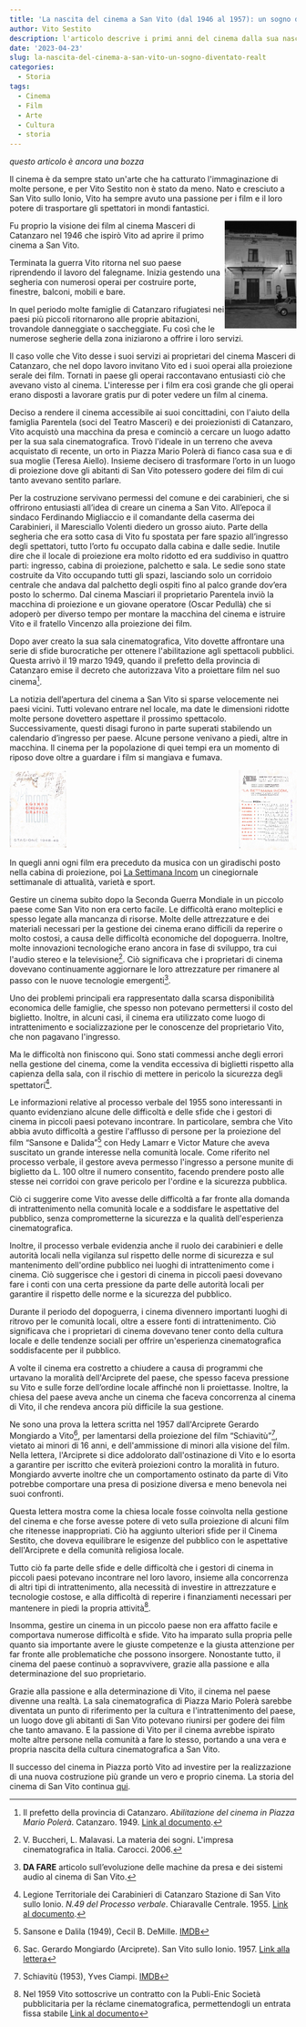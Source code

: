 ```yaml
---
title: 'La nascita del cinema a San Vito (dal 1946 al 1957): un sogno diventato realtà'
author: Vito Sestito
description: l'articolo descrive i primi anni del cinema dalla sua nascita agli anni dei suoi primi successi
date: '2023-04-23'
slug: la-nascita-del-cinema-a-san-vito-un-sogno-diventato-realt
categories:
  - Storia
tags:
  - Cinema
  - Film
  - Arte
  - Cultura
  - storia
---
```

*questo articolo è ancora una bozza*

Il cinema è da sempre stato un'arte che ha catturato l'immaginazione di molte persone, e per Vito Sestito non è stato da meno. Nato e cresciuto a San Vito sullo Ionio, Vito ha sempre avuto una passione per i film e il loro potere di trasportare gli spettatori in mondi fantastici.

<img src="images/Masceri.JPG" alt="Teatro Masceri Catanzaro" style="max-width:25%;min-width:25%;float: right;"/>

Fu proprio la visione dei film al cinema Masceri di Catanzaro nel 1946 che ispirò Vito ad aprire il primo cinema a San Vito.

Terminata la guerra Vito ritorna nel suo paese riprendendo il lavoro del falegname. Inizia gestendo una segheria con numerosi operai per costruire porte, finestre, balconi, mobili e bare.

In quel periodo molte famiglie di Catanzaro rifugiatesi nei paesi più piccoli ritornarono alle proprie abitazioni, trovandole danneggiate o saccheggiate. Fu così che le numerose segherie della zona iniziarono a offrire i loro servizi.

Il caso volle che Vito desse i suoi servizi ai proprietari del cinema Masceri di Catanzaro, che nel dopo lavoro invitano Vito ed i suoi operai alla proiezione serale dei film. Tornati in paese gli operai raccontavano entusiasti ciò che avevano visto al cinema. L'interesse per i film era così grande che gli operai erano disposti a lavorare gratis pur di poter vedere un film al cinema.

Deciso a rendere il cinema accessibile ai suoi concittadini, con l'aiuto della famiglia Parentela (soci del Teatro Masceri) e dei proiezionisti di Catanzaro, Vito acquistò una macchina da presa e cominciò a cercare un luogo adatto per la sua sala cinematografica. Trovò l'ideale in un terreno che aveva acquistato di recente, un orto in Piazza Mario Polerà di fianco casa sua e di sua moglie (Teresa Aiello). Insieme decisero di trasformare l’orto in un luogo di proiezione dove gli abitanti di San Vito potessero godere dei film di cui tanto avevano sentito parlare.

Per la costruzione servivano permessi del comune e dei carabinieri, che si offrirono entusiasti all’idea di creare un cinema a San Vito. All’epoca il sindaco Ferdinando Migliaccio e il comandante della caserma dei Carabinieri, il Maresciallo Volenti diedero un grosso aiuto. Parte della segheria che era sotto casa di Vito fu spostata per fare spazio all’ingresso degli spettatori, tutto l’orto fu occupato dalla cabina e dalle sedie. Inutile dire che il locale di proiezione era molto ridotto ed era suddiviso in quattro parti: ingresso, cabina di proiezione, palchetto e sala. Le sedie sono state costruite da Vito occupando tutti gli spazi, lasciando solo un corridoio centrale che andava dal palchetto degli ospiti fino al palco grande dov’era posto lo schermo. Dal cinema Masciari il proprietario Parentela inviò la macchina di proiezione e un giovane operatore (Oscar Pedullà) che si adoperò per diverso tempo per montare la macchina del cinema e istruire Vito e il fratello Vincenzo alla proiezione dei film.

Dopo aver creato la sua sala cinematografica, Vito dovette affrontare una serie di sfide burocratiche per ottenere l'abilitazione agli spettacoli pubblici. Questa arrivò il 19 marzo 1949, quando il prefetto della provincia di Catanzaro emise il decreto che autorizzava Vito a proiettare film nel suo cinema[^1].

La notizia dell’apertura del cinema a San Vito si sparse velocemente nei paesi vicini. Tutti volevano entrare nel locale, ma date le dimensioni ridotte molte persone dovettero aspettare il prossimo spettacolo. Successivamente, questi disagi furono in parte superati stabilendo un calendario d’ingresso per paese. Alcune persone venivano a piedi, altre in macchina. Il cinema per la popolazione di quei tempi era un momento di riposo dove oltre a guardare i film si mangiava e fumava.

<img src="images/la_settimana_incam.jpg" alt="Copertina della settimana Incam" style="max-width:20%;min-width:20%;float: right"/>
<img src="images/1949IncamAgendaCinematoGrafica1.jpg" alt="1949 Incam Agenda Cinematografica" style="max-width:20%;min-width:20%;"/>

In quegli anni ogni film era preceduto da musica con un giradischi posto nella cabina di proiezione, poi [La Settimana Incom](https://www.archivioluce.com/la-settimana-incom/) un cinegiornale settimanale di attualità, varietà e sport.

Gestire un cinema subito dopo la Seconda Guerra Mondiale in un piccolo paese come San Vito non era certo facile. Le difficoltà erano molteplici e spesso legate alla mancanza di risorse. Molte delle attrezzature e dei materiali necessari per la gestione dei cinema erano difficili da reperire o molto costosi, a causa delle difficoltà economiche del dopoguerra. Inoltre, molte innovazioni tecnologiche erano ancora in fase di sviluppo, tra cui l'audio stereo e la televisione[^2]. Ciò significava che i proprietari di cinema dovevano continuamente aggiornare le loro attrezzature per rimanere al passo con le nuove tecnologie emergenti[^3].

Uno dei problemi principali era rappresentato dalla scarsa disponibilità economica delle famiglie, che spesso non potevano permettersi il costo del biglietto. Inoltre, in alcuni casi, il cinema era utilizzato come luogo di intrattenimento e socializzazione per le conoscenze del proprietario Vito, che non pagavano l'ingresso.

Ma le difficoltà non finiscono qui. Sono stati commessi anche degli errori nella gestione del cinema, come la vendita eccessiva di biglietti rispetto alla capienza della sala, con il rischio di mettere in pericolo la sicurezza degli spettatori[^4].

Le informazioni relative al processo verbale del 1955 sono interessanti in quanto evidenziano alcune delle difficoltà e delle sfide che i gestori di cinema in piccoli paesi potevano incontrare. In particolare, sembra che Vito abbia avuto difficoltà a gestire l'afflusso di persone per la proiezione del film “Sansone e Dalida”[^5] con Hedy Lamarr e Victor Mature che aveva suscitato un grande interesse nella comunità locale. Come riferito nel processo verbale, il gestore aveva permesso l'ingresso a persone munite di biglietto da L. 100 oltre il numero consentito, facendo prendere posto alle stesse nei corridoi con grave pericolo per l'ordine e la sicurezza pubblica.

Ciò ci suggerire come Vito avesse delle difficoltà a far fronte alla domanda di intrattenimento nella comunità locale e a soddisfare le aspettative del pubblico, senza comprometterne la sicurezza e la qualità dell'esperienza cinematografica.

Inoltre, il processo verbale evidenzia anche il ruolo dei carabinieri e delle autorità locali nella vigilanza sul rispetto delle norme di sicurezza e sul mantenimento dell'ordine pubblico nei luoghi di intrattenimento come i cinema. Ciò suggerisce che i gestori di cinema in piccoli paesi dovevano fare i conti con una certa pressione da parte delle autorità locali per garantire il rispetto delle norme e la sicurezza del pubblico.

Durante il periodo del dopoguerra, i cinema divennero importanti luoghi di ritrovo per le comunità locali, oltre a essere fonti di intrattenimento. Ciò significava che i proprietari di cinema dovevano tener conto della cultura locale e delle tendenze sociali per offrire un'esperienza cinematografica soddisfacente per il pubblico.

A volte il cinema era costretto a chiudere a causa di programmi che urtavano la moralità dell'Arciprete del paese, che spesso faceva pressione su Vito e sulle forze dell’ordine locale affinché non li proiettasse. Inoltre, la chiesa del paese aveva anche un cinema che faceva concorrenza al cinema di Vito, il che rendeva ancora più difficile la sua gestione.

Ne sono una prova la lettera scritta nel 1957 dall'Arciprete Gerardo Mongiardo a Vito[^6], per lamentarsi della proiezione del film “Schiavitù”[^7], vietato ai minori di 16 anni, e dell'ammissione di minori alla visione del film. Nella lettera, l'Arciprete si dice addolorato dall'ostinazione di Vito e lo esorta a garantire per iscritto che eviterà proiezioni contro la moralità in futuro. Mongiardo avverte inoltre che un comportamento ostinato da parte di Vito potrebbe comportare una presa di posizione diversa e meno benevola nei suoi confronti.

Questa lettera mostra come la chiesa locale fosse coinvolta nella gestione del cinema e che forse avesse potere di veto sulla proiezione di alcuni film che ritenesse inappropriati. Ciò ha aggiunto ulteriori sfide per il Cinema Sestito, che doveva equilibrare le esigenze del pubblico con le aspettative dell'Arciprete e della comunità religiosa locale.

Tutto ciò fa parte delle sfide e delle difficoltà che i gestori di cinema in piccoli paesi potevano incontrare nel loro lavoro, insieme alla concorrenza di altri tipi di intrattenimento, alla necessità di investire in attrezzature e tecnologie costose, e alla difficoltà di reperire i finanziamenti necessari per mantenere in piedi la propria attività[^8].

Insomma, gestire un cinema in un piccolo paese non era affatto facile e comportava numerose difficoltà e sfide. Vito ha imparato sulla propria pelle quanto sia importante avere le giuste competenze e la giusta attenzione per far fronte alle problematiche che possono insorgere. Nonostante tutto, il cinema del paese continuò a sopravvivere, grazie alla passione e alla determinazione del suo proprietario.

Grazie alla passione e alla determinazione di Vito, il cinema nel paese divenne una realtà. La sala cinematografica di Piazza Mario Polerà sarebbe diventata un punto di riferimento per la cultura e l'intrattenimento del paese, un luogo dove gli abitanti di San Vito potevano riunirsi per godere dei film che tanto amavano. E la passione di Vito per il cinema avrebbe ispirato molte altre persone nella comunità a fare lo stesso, portando a una vera e propria nascita della cultura cinematografica a San Vito.

Il successo del cinema in Piazza portò Vito ad investire per la realizzazione di una nuova costruzione più grande un vero e proprio cinema. La storia del cinema di San Vito continua [qui]().

[^1]: Il prefetto della provincia di Catanzaro. *Abilitazione del cinema in Piazza Mario Polerà*. Catanzaro. 1949. [Link al documento](/1949/03/19/abilitazione-cinema-in-piazza-mario-poler/).
[^2]: V. Buccheri, L. Malavasi. La materia dei sogni. L'impresa cinematografica in Italia. Carocci. 2006.
[^3]: **DA FARE** articolo sull’evoluzione delle machine da presa e dei sistemi audio al cinema di San Vito.
[^4]: Legione Territoriale dei Carabinieri di Catanzaro Stazione di San Vito sullo Ionio. *N.49 del Processo verbale*. Chiaravalle Centrale. 1955. [Link al documento](/1955/09/12/processo-per-vendita-eccessiva-di-biglietti/).
[^5]: Sansone e Dalila (1949), Cecil B. DeMille. [IMDB](https://www.imdb.com/title/tt0041838/)
[^6]: Sac. Gerardo Mongiardo (Arciprete). San Vito sullo Ionio. 1957. [Link alla lettera](/1957/08/10/lettera-del-sacerdote-gerardo-mongiardo/)
[^7]: Schiavitù (1953), Yves Ciampi. [IMDB](https://www.imdb.com/title/tt0046281/)
[^8]: Nel 1959 Vito sottoscrive un contratto con la Publi-Enic Società pubblicitaria per la réclame cinematografica, permettendogli un entrata fissa stabile [Link al documento](/1958/03/15/contratto-pubblicit-publi-enic/)
